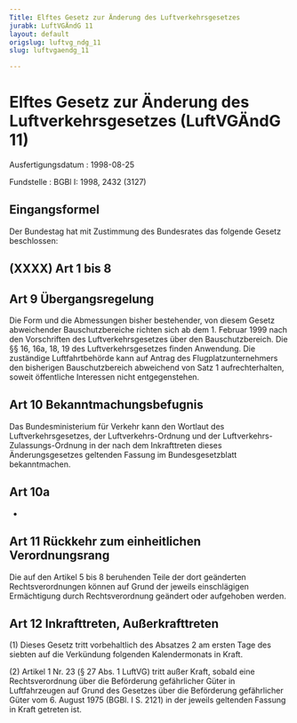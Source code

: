 ```yaml
---
Title: Elftes Gesetz zur Änderung des Luftverkehrsgesetzes
jurabk: LuftVGÄndG 11
layout: default
origslug: luftvg_ndg_11
slug: luftvgaendg_11

---
```


# Elftes Gesetz zur Änderung des Luftverkehrsgesetzes (LuftVGÄndG 11)

Ausfertigungsdatum
:   1998-08-25

Fundstelle
:   BGBl I: 1998, 2432 (3127)

## Eingangsformel

Der Bundestag hat mit Zustimmung des Bundesrates das folgende Gesetz
beschlossen:

## (XXXX) Art 1 bis 8

## Art 9 Übergangsregelung

Die Form und die Abmessungen bisher bestehender, von diesem Gesetz
abweichender Bauschutzbereiche richten sich ab dem 1. Februar 1999
nach den Vorschriften des Luftverkehrsgesetzes über den
Bauschutzbereich. Die §§ 16, 16a, 18, 19 des Luftverkehrsgesetzes
finden Anwendung. Die zuständige Luftfahrtbehörde kann auf Antrag des
Flugplatzunternehmers den bisherigen Bauschutzbereich abweichend von
Satz 1 aufrechterhalten, soweit öffentliche Interessen nicht
entgegenstehen.

## Art 10 Bekanntmachungsbefugnis

Das Bundesministerium für Verkehr kann den Wortlaut des
Luftverkehrsgesetzes, der Luftverkehrs-Ordnung und der Luftverkehrs-
Zulassungs-Ordnung in der nach dem Inkrafttreten dieses
Änderungsgesetzes geltenden Fassung im Bundesgesetzblatt
bekanntmachen.

## Art 10a

-

## Art 11 Rückkehr zum einheitlichen Verordnungsrang

Die auf den Artikel 5 bis 8 beruhenden Teile der dort geänderten
Rechtsverordnungen können auf Grund der jeweils einschlägigen
Ermächtigung durch Rechtsverordnung geändert oder aufgehoben werden.

## Art 12 Inkrafttreten, Außerkrafttreten

(1) Dieses Gesetz tritt vorbehaltlich des Absatzes 2 am ersten Tage
des siebten auf die Verkündung folgenden Kalendermonats in Kraft.

(2) Artikel 1 Nr. 23 (§ 27 Abs. 1 LuftVG) tritt außer Kraft, sobald
eine Rechtsverordnung über die Beförderung gefährlicher Güter in
Luftfahrzeugen auf Grund des Gesetzes über die Beförderung
gefährlicher Güter vom 6. August 1975 (BGBl. I S. 2121) in der jeweils
geltenden Fassung in Kraft getreten ist.

